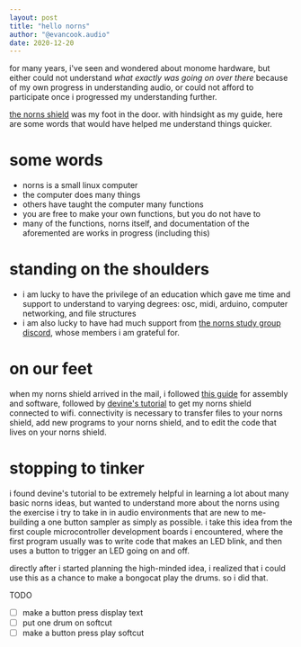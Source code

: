```yaml
---
layout: post
title: "hello norns"
author: "@evancook.audio"
date: 2020-12-20
---
```

for many years, i've seen and wondered about monome hardware, but either could not understand *what exactly was going on over there* because of my own progress in understanding audio, or could not afford to participate once i progressed my understanding further.

[the norns shield](https://monome.org/docs/norns/shield/) was my foot in the door.
with hindsight as my guide, here are some words that would have helped me understand things quicker.

# some words
* norns is a small linux computer
* the computer does many things
* others have taught the computer many functions
* you are free to make your own functions, but you do not have to
* many of the functions, norns itself, and documentation of the aforemented are works in progress (including this)

# standing on the shoulders 
* i am lucky to have the privilege of an education which gave me time and support to understand to varying degrees: osc, midi, arduino, computer networking, and file structures
* i am also lucky to have had much support from [the norns study group discord](https://discord.com/invite/hfC5Fmw), whose members i am grateful for.

# on our feet
when my norns shield arrived in the mail, i followed [this guide](https://monome.org/docs/norns/shield/) for assembly and software, followed by [devine's tutorial](https://llllllll.co/t/norns-tutorial/23241) to get my norns shield connected to wifi. connectivity is necessary to transfer files to your norns shield, add new programs to your norns shield, and to edit the code that lives on your norns shield.

# stopping to tinker
i found devine's tutorial to be extremely helpful in learning a lot about many basic norns ideas, but wanted to understand more about the norns using the exercise i try to take in in audio environments that are new to me- building a one button sampler as simply as possible. i take this idea from the first couple microcontroller development boards i encountered, where the first program usually was to write code that makes an LED blink, and then uses a button to trigger an LED going on and off.

directly after i started planning the high-minded idea, i realized that i could use this as a chance to make a bongocat play the drums. so i did that.

TODO
- [ ] make a button press display text
- [ ] put one drum on softcut
- [ ] make a button press play softcut
